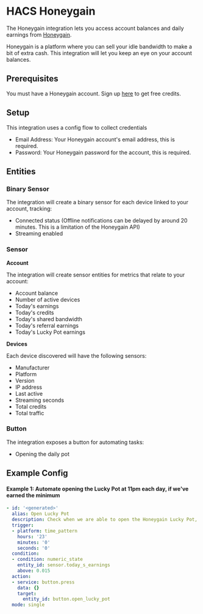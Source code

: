 # HACS Honeygain
The Honeygain integration lets you access account balances and daily earnings from [Honeygain](https://r.honeygain.me/LEWISF7B55).

Honeygain is a platform where you can sell your idle bandwidth to make a bit of extra cash. This integration will let you keep an eye on your account balances.

## Prerequisites
You must have a Honeygain account. Sign up [here](https://r.honeygain.me/LEWISF7B55) to get free credits.

## Setup
This integration uses a config flow to collect credentials

- Email Address: Your Honeygain account's email address, this is required.
- Password: Your Honeygain password for the account, this is required.

## Entities

### Binary Sensor
The integration will create a binary sensor for each device linked to your account, tracking:

- Connected status (Offline notifications can be delayed by around 20 minutes. This is a limitation of the Honeygain API)
- Streaming enabled

### Sensor

**Account**

The integration will create sensor entities for metrics that relate to your account:

- Account balance
- Number of active devices
- Today's earnings
- Today's credits
- Today's shared bandwidth
- Today's referral earnings
- Today's Lucky Pot earnings

**Devices**

Each device discovered will have the following sensors:

- Manufacturer
- Platform
- Version
- IP address
- Last active
- Streaming seconds
- Total credits
- Total traffic

### Button
The integration exposes a button for automating tasks:

- Opening the daily pot

## Example Config
#### Example 1: Automate opening the Lucky Pot at 11pm each day, if we've earned the minimum
```yaml
- id: '<generated>'
  alias: Open Lucky Pot
  description: Check when we are able to open the Honeygain Lucky Pot, and open it
  trigger:
  - platform: time_pattern
    hours: '23'
    minutes: '0'
    seconds: '0'
  condition:
  - condition: numeric_state
    entity_id: sensor.today_s_earnings
    above: 0.015
  action:
  - service: button.press
    data: {}
    target:
      entity_id: button.open_lucky_pot
  mode: single
  ```